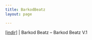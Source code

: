 ```yaml
---
title: BarkodBeatz
layout: page

---
```

<a href="https://cloud.mail.ru/public/f0d8187f42d2/BarkodBeatz%20-%20BarkodBeatz%20Vol.1" target="_blank">[indir]</a> | Barkod Beatz &#8211; Barkod Beatz V.1